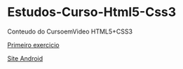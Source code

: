 # Estudos-Curso-Html5-Css3

 Conteudo do CursoemVideo HTML5+CSS3

<a href="https://bmrnice.github.io/Estudos-Curso-Html5-Css3/HTML-CSS/Exercicios/ex001/index.html">Primeiro exercicio</a>

<a href="https://bmrnice.github.io/Estudos-Curso-Html5-Css3/HTML-CSS/Exercicios/desafiodocap5/des10minsite/android.html">Site Android</a>